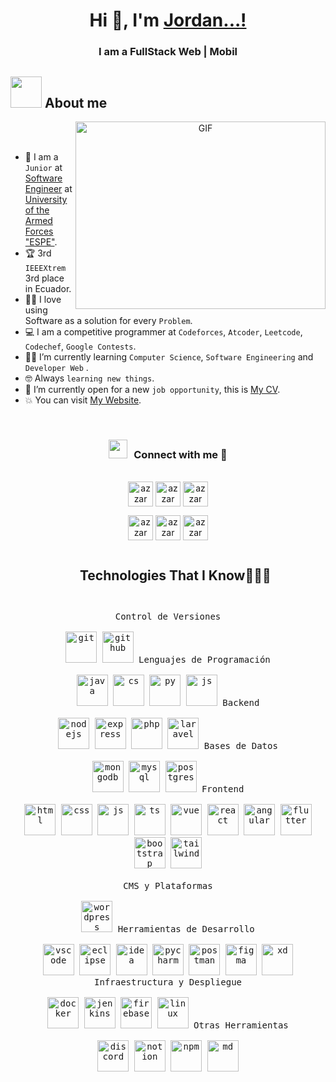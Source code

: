 <h1 align="center">Hi 👋, I'm <a href="https://github.com/jordantalahua123" target="_blank">
Jordan...!</a></h1>
<h3 align="center">I am a FullStack Web | Mobil </h3>




	
## <picture align="center" ><img src = "https://github.com/7oSkaaa/7oSkaaa/blob/main/Images/about_me.gif?raw=true" width = 50px></picture> About me
<a target="_blank" align="center">
  <img align="right" top="500" height="300" width="400" alt="GIF" src="https://media.giphy.com/media/SWoSkN6DxTszqIKEqv/giphy.gif">
</a>
<br><br>

- :school: I am a `Junior` at [Software Engineer](https://www.espe.edu.ec/ingenieria-software/) at [University of the Armed Forces "ESPE"](https://espe-el.espe.edu.ec/).
- :trophy: 3rd `IEEEXtrem` 3rd place in Ecuador.
- :technologist: I love using Software as a solution for every `Problem`.
- :computer: I am a competitive programmer at `Codeforces`, `Atcoder`, `Leetcode`, `Codechef`, `Google Contests`.
- :student: I’m currently learning `Computer Science`, `Software Engineering` and `Developer Web` .
- :nerd_face: Always `learning new things`.
- :thinking: I’m currently open for a new `job opportunity`, this is [My CV](https://www.cvwizard.com/d/717QD2x6Iv35MOxXV9vZBm/view).
- :boom: You can visit [My Website](https://www.youtube.com/@jordantalahua3048).
<br>


<h3 align="center" > 
	<img src="https://media.giphy.com/media/iY8CRBdQXODJSCERIr/giphy.gif" width="30" height="30" style="margin-right: 10px;">Connect with me 🤝 
</h3>
<p align="center">
      <br/>
      <a href="https://www.linkedin.com/in/jordan-talahua-ba2b28208/" target="_blank"><img align="center"
         src="https://img.shields.io/badge/linkedin-%231DA1F2.svg?style=for-the-badge&logo=linkedin&logoColor=white"
         alt="azzar" height="40"/></a>
      <a href="https://www.facebook.com/jordan.talahua.1" target="_blank"><img align="center"
         src="https://img.shields.io/badge/facebook-4267B2.svg?style=for-the-badge&logo=facebook&logoColor=white"
         alt="azzar" height="40"/></a>
      <a href="jordantalahua@gmail.com" target="_blank"><img align="center"
         src="https://img.shields.io/badge/gmail-EA4335.svg?style=for-the-badge&logo=gmail&logoColor=white"
         alt="azzar" height="40"/></a>
    </p>
  <p align="center">
      <a href="https://www.instagram.com/talahua.jordan/" target="_blank"><img align="center"
         src="https://img.shields.io/badge/instagram-%23E4405F.svg?style=for-the-badge&logo=Instagram&logoColor=white"
         alt="azzar" height="40"/></a>
      <a href="https://wa.me/+593969183227" target="_blank"><img align="center"
         src="https://img.shields.io/badge/whatsapp-4B7F1.svg?style=for-the-badge&logo=whatsapp&logoColor=white"
         alt="azzar" height="40"/></a>
      <a href="https://x.com/JordanTalahua" target="_blank"><img align="center"
         src="https://img.shields.io/badge/twitter-1DA1F2.svg?style=for-the-badge&logo=twitter&logoColor=white"
         alt="azzar" height="40"/></a>
      <br>
    </p>

<!--h1 without bottom border-->
<div id="user-content-toc">
  <ul align="center">
    <summary><h2 style="display: inline-block">Technologies That I Know👨🏻‍💻</h2></summary>
  </ul>
</div>
<!--tech stack icons-->
<div>
  <p style="display: inline-block;" align="center">
    <kbd>
      <kbd>Control de Versiones</kbd>
      <br>
      <br>
      <img width="50px" src="https://skillicons.dev/icons?i=git" alt="git" title="Git"/>
      <img width="50px" src="https://skillicons.dev/icons?i=github" alt="github" title="GitHub"/>
    </kbd>
    <kbd>
      <kbd>Lenguajes de Programación</kbd>
      <br>
      <br>
      <img width="50px" src="https://skillicons.dev/icons?i=java" alt="java" title="Java"/>
      <img width="50px" src="https://skillicons.dev/icons?i=cs" alt="cs" title="C#"/>
      <img width="50px" src="https://skillicons.dev/icons?i=py" alt="py" title="Python"/>
      <img width="50px" src="https://skillicons.dev/icons?i=js" alt="js" title="JavaScript"/>
    </kbd>
    <kbd>
      <kbd>Backend</kbd>
      <br>
      <br>
      <img width="50px" src="https://skillicons.dev/icons?i=nodejs" alt="nodejs" title="Node.js"/>
      <img width="50px" src="https://skillicons.dev/icons?i=express" alt="express" title="Express"/>
      <img width="50px" src="https://skillicons.dev/icons?i=php" alt="php" title="PHP"/>
      <img width="50px" src="https://skillicons.dev/icons?i=laravel" alt="laravel" title="Laravel"/>
    </kbd>
    <kbd>
      <kbd>Bases de Datos</kbd>
      <br>
      <br>
      <img width="50px" src="https://skillicons.dev/icons?i=mongodb" alt="mongodb" title="MongoDB"/>
      <img width="50px" src="https://skillicons.dev/icons?i=mysql" alt="mysql" title="MySQL"/>
      <img width="50px" src="https://skillicons.dev/icons?i=postgres" alt="postgres" title="PostgreSQL"/>
    </kbd>
    <kbd>
      <kbd>Frontend</kbd>
      <br>
      <br>
      <img width="50px" src="https://skillicons.dev/icons?i=html" alt="html" title="HTML"/>
      <img width="50px" src="https://skillicons.dev/icons?i=css" alt="css" title="CSS"/>
      <img width="50px" src="https://skillicons.dev/icons?i=js" alt="js" title="JavaScript"/>
      <img width="50px" src="https://skillicons.dev/icons?i=ts" alt="ts" title="TypeScript"/>
      <img width="50px" src="https://skillicons.dev/icons?i=vue" alt="vue" title="Vue"/>
      <img width="50px" src="https://skillicons.dev/icons?i=react" alt="react" title="React"/>
      <img width="50px" src="https://skillicons.dev/icons?i=angular" alt="angular" title="Angular"/>
      <img width="50px" src="https://skillicons.dev/icons?i=flutter" alt="flutter" title="Flutter"/>
      <img width="50px" src="https://skillicons.dev/icons?i=bootstrap" alt="bootstrap" title="Bootstrap"/>
      <img width="50px" src="https://skillicons.dev/icons?i=tailwind" alt="tailwind" title="Tailwind"/>
    </kbd>
    <br>
    <br>
    <kbd>
      <kbd>CMS y Plataformas</kbd>
      <br>
      <br>
      <img width="50px" src="https://skillicons.dev/icons?i=wordpress" alt="wordpress" title="WordPress"/>
    </kbd>
    <kbd>
      <kbd>Herramientas de Desarrollo</kbd>
      <br>
      <br>
      <img width="50px" src="https://skillicons.dev/icons?i=vscode" alt="vscode" title="VS Code"/>
      <img width="50px" src="https://skillicons.dev/icons?i=eclipse" alt="eclipse" title="Eclipse"/>
      <img width="50px" src="https://skillicons.dev/icons?i=idea" alt="idea" title="IntelliJ IDEA"/>
      <img width="50px" src="https://skillicons.dev/icons?i=pycharm" alt="pycharm" title="PyCharm"/>
      <img width="50px" src="https://skillicons.dev/icons?i=postman" alt="postman" title="Postman"/>
      <img width="50px" src="https://skillicons.dev/icons?i=figma" alt="figma" title="Figma"/>
      <img width="50px" src="https://skillicons.dev/icons?i=xd" alt="xd" title="Adobe XD"/>
    </kbd>
    <kbd>
      <kbd>Infraestructura y Despliegue</kbd>
      <br>
      <br>
      <img width="50px" src="https://skillicons.dev/icons?i=docker" alt="docker" title="Docker"/>
      <img width="50px" src="https://skillicons.dev/icons?i=jenkins" alt="jenkins" title="Jenkins"/>
      <img width="50px" src="https://skillicons.dev/icons?i=firebase" alt="firebase" title="Firebase"/>
      <img width="50px" src="https://skillicons.dev/icons?i=linux" alt="linux" title="Linux"/>
    </kbd>
    <kbd>
      <kbd>Otras Herramientas</kbd>
      <br>
      <br>
      <img width="50px" src="https://skillicons.dev/icons?i=discord" alt="discord" title="Discord"/>
      <img width="50px" src="https://skillicons.dev/icons?i=notion" alt="notion" title="Notion"/>
      <img width="50px" src="https://skillicons.dev/icons?i=npm" alt="npm" title="npm"/>
      <img width="50px" src="https://skillicons.dev/icons?i=md" alt="md" title="Markdown"/>
    </kbd>
  </p>
</div>
